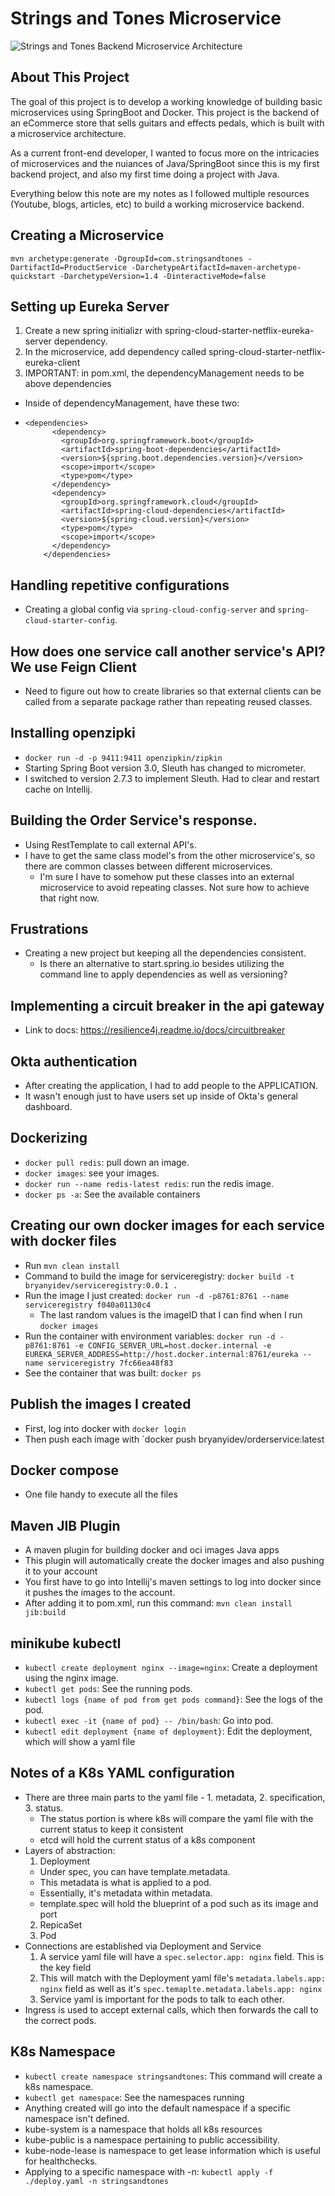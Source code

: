# Strings and Tones Microservice

![Strings and Tones Backend Microservice Architecture](./assets/Strings_and_Tones_Architecture_Diagram.png)

## About This Project
The goal of this project is to develop a working knowledge of building basic microservices using SpringBoot and Docker.
This project is the backend of an eCommerce store that sells guitars and effects pedals, which is built with a microservice architecture.

As a current front-end developer, I wanted to focus more on the intricacies of microservices and the nuiances of Java/SpringBoot since this is my first backend project, and also my first time doing a project with Java.

Everything below this note are my notes as I followed multiple resources (Youtube, blogs, articles, etc) to build a working microservice backend.

## Creating a Microservice
`mvn archetype:generate -DgroupId=com.stringsandtones -DartifactId=ProductService -DarchetypeArtifactId=maven-archetype-quickstart -DarchetypeVersion=1.4 -DinteractiveMode=false`


## Setting up Eureka Server
1. Create a new spring initializr with spring-cloud-starter-netflix-eureka-server dependency.
2. In the microservice, add dependency called spring-cloud-starter-netflix-eureka-client
3. IMPORTANT: in pom.xml, the dependencyManagement needs to be above dependencies
  - Inside of dependencyManagement, have these two:
  - ```
    <dependencies>
          <dependency>
            <groupId>org.springframework.boot</groupId>
            <artifactId>spring-boot-dependencies</artifactId>
            <version>${spring.boot.dependencies.version}</version>
            <scope>import</scope>
            <type>pom</type>
          </dependency>
          <dependency>
            <groupId>org.springframework.cloud</groupId>
            <artifactId>spring-cloud-dependencies</artifactId>
            <version>${spring-cloud.version}</version>
            <type>pom</type>
            <scope>import</scope>
          </dependency>
        </dependencies>

      ```
## Handling repetitive configurations
- Creating a global config via `spring-cloud-config-server` and `spring-cloud-starter-config`.

## How does one service call another service's API? We use Feign Client
- Need to figure out how to create libraries so that external clients can be called from a separate package rather than repeating reused classes.

## Installing openzipki
- `docker run -d -p 9411:9411 openzipkin/zipkin`
- Starting Spring Boot version 3.0, Sleuth has changed to micrometer.
- I switched to version 2.7.3 to implement Sleuth. Had to clear and restart cache on Intellij.

## Building the Order Service's response.
- Using RestTemplate to call external API's. 
- I have to get the same class model's from the other microservice's, so there are common classes between different microservices. 
  - I'm sure I have to somehow put these classes into an external microservice to avoid repeating classes. Not sure how to achieve that right now.


## Frustrations
- Creating a new project but keeping all the dependencies consistent.
  - Is there an alternative to start.spring.io besides utilizing the command line to apply dependencies as well as versioning?

## Implementing a circuit breaker in the api gateway
- Link to docs: https://resilience4j.readme.io/docs/circuitbreaker

## Okta authentication
- After creating the application, I had to add people to the APPLICATION. 
- It wasn't enough just to have users set up inside of Okta's general dashboard.

## Dockerizing
- `docker pull redis`: pull down an image.
- `docker images`: see your images.
- `docker run --name redis-latest redis`: run the redis image.
- `docker ps -a`: See the available containers

## Creating our own docker images for each service with docker files
- Run `mvn clean install`
- Command to build the image for serviceregistry: `docker build -t bryanyidev/serviceregistry:0.0.1 .`
- Run the image I just created: `docker run -d -p8761:8761 --name serviceregistry f040a01130c4`
  - The last random values is the imageID that I can find when I run `docker images`
- Run the container with environment variables: `docker run -d -p8761:8761 -e CONFIG_SERVER_URL=host.docker.internal -e EUREKA_SERVER_ADDRESS=http://host.docker.internal:8761/eureka --name serviceregistry 7fc66ea48f83`
- See the container that was built: `docker ps`

## Publish the images I created
- First, log into docker with `docker login`
- Then push each image with `docker push bryanyidev/orderservice:latest

## Docker compose
- One file handy to execute all the files

## Maven JIB Plugin
- A maven plugin for building docker and oci images Java apps
- This plugin will automatically create the docker images and also pushing it to your account
- You first have to go into Intellij's maven settings to log into docker since it pushes the images to the account.
- After adding it to pom.xml, run this command: `mvn clean install jib:build`

## minikube kubectl
- `kubectl create deployment nginx --image=nginx`: Create a deployment using the nginx image.
- `kubectl get pods`: See the running pods.
- `kubectl logs {name of pod from get pods command}`: See the logs of the pod.
- `kubectl exec -it {name of pod} -- /bin/bash`: Go into pod.
- `kubectl edit deployment {name of deployment}`: Edit the deployment, which will show a yaml file

## Notes of a K8s YAML configuration
- There are three main parts to the yaml file - 1. metadata, 2. specification, 3. status.
  - The status portion is where k8s will compare the yaml file with the current status to keep it consistent
  - etcd will hold the current status of a k8s component
- Layers of abstraction:
  1. Deployment
    - Under spec, you can have template.metadata.
    - This metadata is what is applied to a pod.
    - Essentially, it's metadata within metadata.
    - template.spec will hold the blueprint of a pod such as its image and port
  2. RepicaSet
  3. Pod
- Connections are established via Deployment and Service
  1. A service yaml file will have a `spec.selector.app: nginx` field. This is the key field
  2. This will match with the Deployment yaml file's `metadata.labels.app: nginx` field as well as it's `spec.temaplte.metadata.labels.app: nginx`
  3. Service yaml is important for the pods to talk to each other.
- Ingress is used to accept external calls, which then forwards the call to the correct pods.

## K8s Namespace
- `kubectl create namespace stringsandtones`: This command will create a k8s namespace.
- `kubectl get namespace`: See the namespaces running
- Anything created will go into the default namespace if a specific namespace isn't defined.
- kube-system is a namespace that holds all k8s resources
- kube-public is a namespace pertaining to public accessibility.
- kube-node-lease is namespace to get lease information which is useful for healthchecks.
- Applying to a specific namespace with -n: `kubectl apply -f ./deploy.yaml -n stringsandtones`
